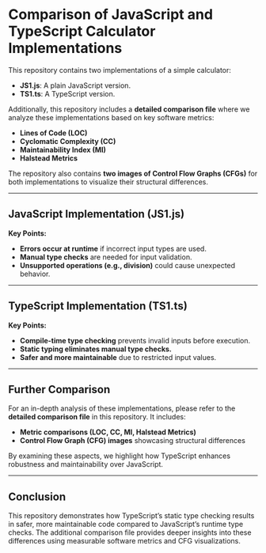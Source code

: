 # Comparison of JavaScript and TypeScript Calculator Implementations

This repository contains two implementations of a simple calculator:
- **JS1.js**: A plain JavaScript version.
- **TS1.ts**: A TypeScript version.

Additionally, this repository includes a **detailed comparison file** where we analyze these implementations based on key software metrics:
- **Lines of Code (LOC)**
- **Cyclomatic Complexity (CC)**
- **Maintainability Index (MI)**
- **Halstead Metrics**

The repository also contains **two images of Control Flow Graphs (CFGs)** for both implementations to visualize their structural differences.

---

## JavaScript Implementation (JS1.js)

**Key Points:**
- **Errors occur at runtime** if incorrect input types are used.
- **Manual type checks** are needed for input validation.
- **Unsupported operations (e.g., division)** could cause unexpected behavior.

---

## TypeScript Implementation (TS1.ts)

**Key Points:**
- **Compile-time type checking** prevents invalid inputs before execution.
- **Static typing eliminates manual type checks.**
- **Safer and more maintainable** due to restricted input values.

---

## Further Comparison

For an in-depth analysis of these implementations, please refer to the **detailed comparison file** in this repository. It includes:
- **Metric comparisons (LOC, CC, MI, Halstead Metrics)**
- **Control Flow Graph (CFG) images** showcasing structural differences

By examining these aspects, we highlight how TypeScript enhances robustness and maintainability over JavaScript.

---

## Conclusion

This repository demonstrates how TypeScript’s static type checking results in safer, more maintainable code compared to JavaScript’s runtime type checks. The additional comparison file provides deeper insights into these differences using measurable software metrics and CFG visualizations.
